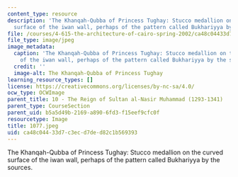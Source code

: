 ```yaml
---
content_type: resource
description: 'The Khanqah-Qubba of Princess Tughay: Stucco medallion on the curved
  surface of the iwan wall, perhaps of the pattern called Bukhariyya by the sources.'
file: /courses/4-615-the-architecture-of-cairo-spring-2002/ca48c04433d7c3ecd7ded82c1b569393_1077.jpeg
file_type: image/jpeg
image_metadata:
  caption: 'The Khanqah-Qubba of Princess Tughay: Stucco medallion on the curved surface
    of the iwan wall, perhaps of the pattern called Bukhariyya by the sources.'
  credit: ''
  image-alt: The Khanqah-Qubba of Princess Tughay
learning_resource_types: []
license: https://creativecommons.org/licenses/by-nc-sa/4.0/
ocw_type: OCWImage
parent_title: 10 - The Reign of Sultan al-Nasir Muhammad (1293-1341)
parent_type: CourseSection
parent_uid: b5a5d49b-2169-a890-6fd3-f15eef9cfc0f
resourcetype: Image
title: 1077.jpeg
uid: ca48c044-33d7-c3ec-d7de-d82c1b569393
---
```

The Khanqah-Qubba of Princess Tughay: Stucco medallion on the curved surface of the iwan wall, perhaps of the pattern called Bukhariyya by the sources.